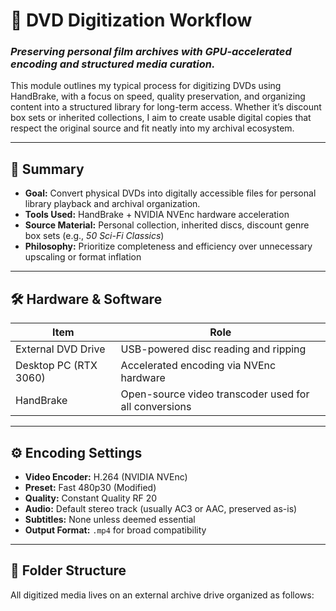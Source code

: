 # 📀 DVD Digitization Workflow

### *Preserving personal film archives with GPU-accelerated encoding and structured media curation.*

This module outlines my typical process for digitizing DVDs using HandBrake, with a focus on speed, quality preservation, and organizing content into a structured library for long-term access. Whether it’s discount box sets or inherited collections, I aim to create usable digital copies that respect the original source and fit neatly into my archival ecosystem.

---

## 🧩 Summary

- **Goal:** Convert physical DVDs into digitally accessible files for personal library playback and archival organization.
- **Tools Used:** HandBrake + NVIDIA NVEnc hardware acceleration
- **Source Material:** Personal collection, inherited discs, discount genre box sets (e.g., *50 Sci-Fi Classics*)
- **Philosophy:** Prioritize completeness and efficiency over unnecessary upscaling or format inflation

---

## 🛠️ Hardware & Software

| Item                      | Role                                                   |
|---------------------------|--------------------------------------------------------|
| External DVD Drive        | USB-powered disc reading and ripping                   |
| Desktop PC (RTX 3060)     | Accelerated encoding via NVEnc hardware                |
| HandBrake                 | Open-source video transcoder used for all conversions  |

---

## ⚙️ Encoding Settings

- **Video Encoder:** H.264 (NVIDIA NVEnc)
- **Preset:** Fast 480p30 (Modified)
- **Quality:** Constant Quality RF 20
- **Audio:** Default stereo track (usually AC3 or AAC, preserved as-is)
- **Subtitles:** None unless deemed essential
- **Output Format:** `.mp4` for broad compatibility

---

## 📁 Folder Structure

All digitized media lives on an external archive drive organized as follows:

